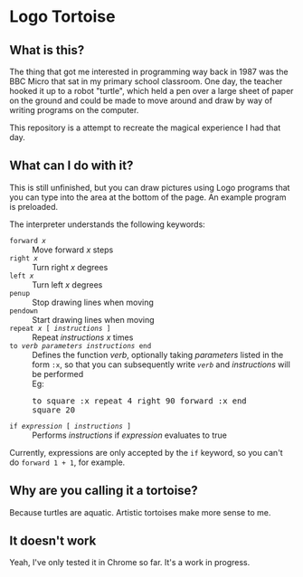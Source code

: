 # Logo Tortoise #

## What is this? ##

The thing that got me interested in programming way back in 1987 was the BBC
Micro that sat in my primary school classroom. One day, the teacher hooked it
up to a robot "turtle", which held a pen over a large sheet of paper on the
ground and could be made to move around and draw by way of writing programs on
the computer.

This repository is a attempt to recreate the magical experience I had that day.

## What can I do with it? ##

This is still unfinished, but you can draw pictures using Logo programs that
you can type into the area at the bottom of the page. An example program is
preloaded.

The interpreter understands the following keywords:

<dl>
  <dt><code>forward <var>x</var></code></dt>
  <dd>Move forward <var>x</var> steps</dd>
  <dt><code>right <var>x</var></code></dt>
  <dd>Turn right <var>x</var> degrees</dd>
  <dt><code>left <var>x</var></code></dt>
  <dd>Turn left <var>x</var> degrees</dd>
  <dt><code>penup</code></dt>
  <dd>Stop drawing lines when moving</dd>
  <dt><code>pendown</code></dt>
  <dd>Start drawing lines when moving</dd>
  <dt><code>repeat <var>x</var> [ <var>instructions</var> ]</code></dt>
  <dd>Repeat <var>instructions</var> <var>x</var> times</dd>
  <dt><code>to <var>verb</var> <var>parameters</var> <var>instructions</var> end</code></dt>
  <dd>Defines the function <var>verb</var>, optionally taking <var>parameters</var> listed in the form <code>:x</code>, so that you can subsequently write <code><var>verb</var></code> and <var>instructions</var> will be performed</dd>
  <dd>Eg: <pre>to square :x repeat 4 right 90 forward :x end
square 20</pre></dd>
  <dt><code>if <var>expression</var> [ <var>instructions</var> ]</code></dt>
  <dd>Performs <var>instructions</var> if <var>expression</var> evaluates to true</dd>
</dl>

Currently, expressions are only accepted by the `if` keyword, so you can't do `forward 1 + 1`, for example.

## Why are you calling it a tortoise? ##

Because turtles are aquatic. Artistic tortoises make more sense to me.

## It doesn't work ##

Yeah, I've only tested it in Chrome so far. It's a work in progress.

